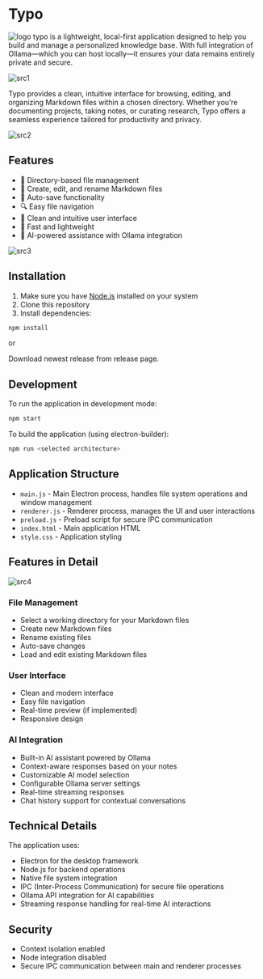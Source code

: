 # Typo
![logo](/readme_resources/logo.PNG)
typo is a lightweight, local-first application designed to help you build and manage a personalized knowledge base. With full integration of Ollama—which you can host locally—it ensures your data remains entirely private and secure.

![src1](/readme_resources/src1.png)

Typo provides a clean, intuitive interface for browsing, editing, and organizing Markdown files within a chosen directory. Whether you’re documenting projects, taking notes, or curating research, Typo offers a seamless experience tailored for productivity and privacy.

![src2](/readme_resources/src2.png)

## Features

- 📁 Directory-based file management
- 📝 Create, edit, and rename Markdown files
- 💾 Auto-save functionality
- 🔍 Easy file navigation
- 🎨 Clean and intuitive user interface
- 🚀 Fast and lightweight
- 🤖 AI-powered assistance with Ollama integration

![src3](/readme_resources/src3.png)

## Installation

1. Make sure you have [Node.js](https://nodejs.org/) installed on your system
2. Clone this repository
3. Install dependencies:
```bash
npm install
```

or

Download newest release from release page.

## Development

To run the application in development mode:

```bash
npm start
```

To build the application (using electron-builder):

```bash
npm run <selected architecture>
```


## Application Structure

- `main.js` - Main Electron process, handles file system operations and window management
- `renderer.js` - Renderer process, manages the UI and user interactions
- `preload.js` - Preload script for secure IPC communication
- `index.html` - Main application HTML
- `style.css` - Application styling

## Features in Detail

![src4](/readme_resources/src4.png)

### File Management
- Select a working directory for your Markdown files
- Create new Markdown files
- Rename existing files
- Auto-save changes
- Load and edit existing Markdown files

### User Interface
- Clean and modern interface
- Easy file navigation
- Real-time preview (if implemented)
- Responsive design

### AI Integration
- Built-in AI assistant powered by Ollama
- Context-aware responses based on your notes
- Customizable AI model selection
- Configurable Ollama server settings
- Real-time streaming responses
- Chat history support for contextual conversations

## Technical Details

The application uses:
- Electron for the desktop framework
- Node.js for backend operations
- Native file system integration
- IPC (Inter-Process Communication) for secure file operations
- Ollama API integration for AI capabilities
- Streaming response handling for real-time AI interactions

## Security

- Context isolation enabled
- Node integration disabled
- Secure IPC communication between main and renderer processes
